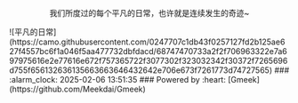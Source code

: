 <p align="center">
我们所度过的每个平凡的日常，也许就是连续发生的奇迹~
</a></p>
![平凡的日常](https://camo.githubusercontent.com/0247707c1db43f0257127fd2b125ae627f4557bc6f1a046f5aa477732dbfdacd/68747470733a2f2f706963322e7a697975616e2e77616e672f757365722f3077302f323032342f30372f7265696d755f656132636135663663646432642e706e673f7261773d74727565)
### :alarm_clock: 2025-02-06 13:51:35 
### Powered by :heart: [Gmeek](https://github.com/Meekdai/Gmeek)
